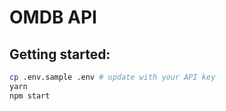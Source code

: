 # OMDB API

## Getting started:

```sh
cp .env.sample .env # update with your API key
yarn
npm start
```
